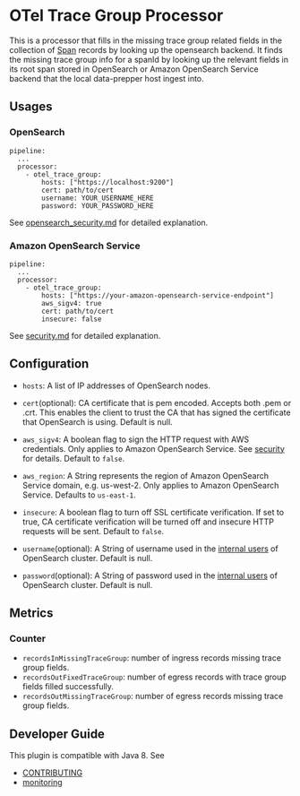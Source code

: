 # OTel Trace Group Processor

This is a processor that fills in the missing trace group related fields in the collection of [Span](../../data-prepper-api/src/main/java/org/opensearch/dataprepper/model/trace/Span.java) records by looking up the opensearch backend.
It finds the missing trace group info for a spanId by looking up the relevant fields in its root span stored in OpenSearch or Amazon OpenSearch Service backend that the local data-prepper host ingest into.

## Usages

### OpenSearch

```
pipeline:
  ...
  processor:
    - otel_trace_group:
        hosts: ["https://localhost:9200"]
        cert: path/to/cert
        username: YOUR_USERNAME_HERE
        password: YOUR_PASSWORD_HERE
```

See [opensearch_security.md](../opensearch/opensearch_security.md) for detailed explanation.

### Amazon OpenSearch Service

```
pipeline:
  ...
  processor:
    - otel_trace_group:
        hosts: ["https://your-amazon-opensearch-service-endpoint"]
        aws_sigv4: true
        cert: path/to/cert
        insecure: false
```

See [security.md](https://github.com/opensearch-project/data-prepper/blob/main/data-prepper-plugins/opensearch/security.md) for detailed explanation.

## Configuration

- `hosts`: A list of IP addresses of OpenSearch nodes.

- `cert`(optional): CA certificate that is pem encoded. Accepts both .pem or .crt. This enables the client to trust the CA that has signed the certificate that OpenSearch is using.
Default is null.

- `aws_sigv4`: A boolean flag to sign the HTTP request with AWS credentials. Only applies to Amazon OpenSearch Service. See [security](security.md) for details. Default to `false`.

- `aws_region`: A String represents the region of Amazon OpenSearch Service domain, e.g. us-west-2. Only applies to Amazon OpenSearch Service. Defaults to `us-east-1`.

- `insecure`: A boolean flag to turn off SSL certificate verification. If set to true, CA certificate verification will be turned off and insecure HTTP requests will be sent. Default to `false`.

- `username`(optional): A String of username used in the [internal users](https://opensearch.org/docs/latest/security-plugin/access-control/users-roles) of OpenSearch cluster. Default is null.

- `password`(optional): A String of password used in the [internal users](https://opensearch.org/docs/latest/security-plugin/access-control/users-roles) of OpenSearch cluster. Default is null.

## Metrics

### Counter
- `recordsInMissingTraceGroup`: number of ingress records missing trace group fields.
- `recordsOutFixedTraceGroup`: number of egress records with trace group fields filled successfully.
- `recordsOutMissingTraceGroup`: number of egress records missing trace group fields.

## Developer Guide

This plugin is compatible with Java 8. See

- [CONTRIBUTING](https://github.com/opensearch-project/data-prepper/blob/main/CONTRIBUTING.md) 
- [monitoring](https://github.com/opensearch-project/data-prepper/blob/main/docs/monitoring.md)
